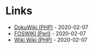 # Links

* [DokuWiki (PHP)](https://www.dokuwiki.org/) - 2020-02-07
* [FOSWIKI (Perl)](https://foswiki.org/) - 2020-02-07
* [Wiki Wiki (PHP)](http://wiki.c2.com/) - 2020-02-07
